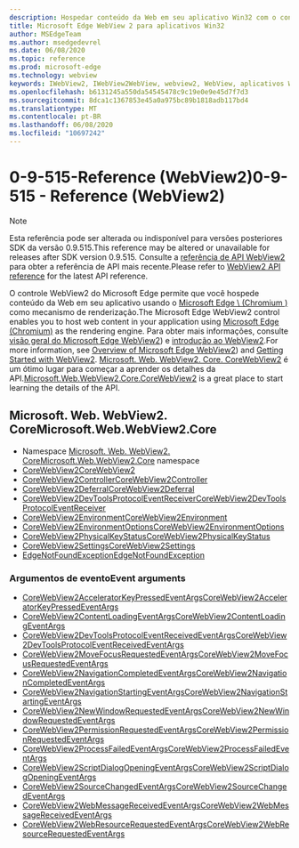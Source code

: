 ```yaml
---
description: Hospedar conteúdo da Web em seu aplicativo Win32 com o controle Microsoft Edge WebView 2
title: Microsoft Edge WebView 2 para aplicativos Win32
author: MSEdgeTeam
ms.author: msedgedevrel
ms.date: 06/08/2020
ms.topic: reference
ms.prod: microsoft-edge
ms.technology: webview
keywords: IWebView2, IWebView2WebView, webview2, WebView, aplicativos Win32, Win32, Edge, ICoreWebView2, ICoreWebView2Controller, controle do navegador, HTML Edge
ms.openlocfilehash: b6131245a550da54545478c9c19e0e9e45d7f7d3
ms.sourcegitcommit: 8dca1c1367853e45a0a975bc89b1818adb117bd4
ms.translationtype: MT
ms.contentlocale: pt-BR
ms.lasthandoff: 06/08/2020
ms.locfileid: "10697242"
---
```

# <span data-ttu-id="27d0d-104">0-9-515-Reference (WebView2)</span><span class="sxs-lookup"><span data-stu-id="27d0d-104">0-9-515 - Reference (WebView2)</span></span>  

> [!NOTE]
> <span data-ttu-id="27d0d-105">Esta referência pode ser alterada ou indisponível para versões posteriores SDK da versão 0.9.515.</span><span class="sxs-lookup"><span data-stu-id="27d0d-105">This reference may be altered or unavailable for releases after SDK version 0.9.515.</span></span> <span data-ttu-id="27d0d-106">Consulte a [referência de API WebView2](../../webview2-api-reference.md) para obter a referência de API mais recente.</span><span class="sxs-lookup"><span data-stu-id="27d0d-106">Please refer to [WebView2 API reference](../../webview2-api-reference.md) for the latest API reference.</span></span>

<span data-ttu-id="27d0d-107">O controle WebView2 do Microsoft Edge permite que você hospede conteúdo da Web em seu aplicativo usando o [Microsoft Edge \ (Chromium \)](https://www.microsoftedgeinsider.com) como mecanismo de renderização.</span><span class="sxs-lookup"><span data-stu-id="27d0d-107">The Microsoft Edge WebView2 control enables you to host web content in your application using [Microsoft Edge \(Chromium\)](https://www.microsoftedgeinsider.com) as the rendering engine.</span></span>  <span data-ttu-id="27d0d-108">Para obter mais informações, consulte [visão geral do Microsoft Edge WebView2](../../index.md)) e [introdução ao WebView2](../../gettingstarted/win32.md).</span><span class="sxs-lookup"><span data-stu-id="27d0d-108">For more information, see [Overview of Microsoft Edge WebView2](../../index.md)) and [Getting Started with WebView2](../../gettingstarted/win32.md).</span></span>  <span data-ttu-id="27d0d-109">[Microsoft. Web. WebView2. Core. CoreWebView2](0-9-515/microsoft-web-webview2-core-corewebview2.md) é um ótimo lugar para começar a aprender os detalhes da API.</span><span class="sxs-lookup"><span data-stu-id="27d0d-109">[Microsoft.Web.WebView2.Core.CoreWebView2](0-9-515/microsoft-web-webview2-core-corewebview2.md) is a great place to start learning the details of the API.</span></span>  

## <span data-ttu-id="27d0d-110">Microsoft. Web. WebView2. Core</span><span class="sxs-lookup"><span data-stu-id="27d0d-110">Microsoft.Web.WebView2.Core</span></span>
*   <span data-ttu-id="27d0d-111">Namespace [Microsoft. Web. WebView2. Core](0-9-515/namespace-microsoft-web-webview2-core.md)</span><span class="sxs-lookup"><span data-stu-id="27d0d-111">[Microsoft.Web.WebView2.Core](0-9-515/namespace-microsoft-web-webview2-core.md) namespace</span></span>
*   [<span data-ttu-id="27d0d-112">CoreWebView2</span><span class="sxs-lookup"><span data-stu-id="27d0d-112">CoreWebView2</span></span>](0-9-515/microsoft-web-webview2-core-corewebview2.md)
*   [<span data-ttu-id="27d0d-113">CoreWebView2Controller</span><span class="sxs-lookup"><span data-stu-id="27d0d-113">CoreWebView2Controller</span></span>](0-9-515/microsoft-web-webview2-core-corewebview2controller.md)
*   [<span data-ttu-id="27d0d-114">CoreWebView2Deferral</span><span class="sxs-lookup"><span data-stu-id="27d0d-114">CoreWebView2Deferral</span></span>](0-9-515/microsoft-web-webview2-core-corewebview2deferral.md)
*   [<span data-ttu-id="27d0d-115">CoreWebView2DevToolsProtocolEventReceiver</span><span class="sxs-lookup"><span data-stu-id="27d0d-115">CoreWebView2DevToolsProtocolEventReceiver</span></span>](0-9-515/microsoft-web-webview2-core-corewebview2devtoolsprotocoleventreceiver.md)
*   [<span data-ttu-id="27d0d-116">CoreWebView2Environment</span><span class="sxs-lookup"><span data-stu-id="27d0d-116">CoreWebView2Environment</span></span>](0-9-515/microsoft-web-webview2-core-corewebview2environment.md)
*   [<span data-ttu-id="27d0d-117">CoreWebView2EnvironmentOptions</span><span class="sxs-lookup"><span data-stu-id="27d0d-117">CoreWebView2EnvironmentOptions</span></span>](0-9-515/microsoft-web-webview2-core-corewebview2environmentoptions.md)
*   [<span data-ttu-id="27d0d-118">CoreWebView2PhysicalKeyStatus</span><span class="sxs-lookup"><span data-stu-id="27d0d-118">CoreWebView2PhysicalKeyStatus</span></span>](0-9-515/microsoft-web-webview2-core-corewebview2physicalkeystatus.md)
*   [<span data-ttu-id="27d0d-119">CoreWebView2Settings</span><span class="sxs-lookup"><span data-stu-id="27d0d-119">CoreWebView2Settings</span></span>](0-9-515/microsoft-web-webview2-core-corewebview2settings.md)
*   [<span data-ttu-id="27d0d-120">EdgeNotFoundException</span><span class="sxs-lookup"><span data-stu-id="27d0d-120">EdgeNotFoundException</span></span>](0-9-515/microsoft-web-webview2-core-edgenotfoundexception.md)

### <span data-ttu-id="27d0d-121">Argumentos de evento</span><span class="sxs-lookup"><span data-stu-id="27d0d-121">Event arguments</span></span>

*   [<span data-ttu-id="27d0d-122">CoreWebView2AcceleratorKeyPressedEventArgs</span><span class="sxs-lookup"><span data-stu-id="27d0d-122">CoreWebView2AcceleratorKeyPressedEventArgs</span></span>](0-9-515/microsoft-web-webview2-core-corewebview2acceleratorkeypressedeventargs.md)
*   [<span data-ttu-id="27d0d-123">CoreWebView2ContentLoadingEventArgs</span><span class="sxs-lookup"><span data-stu-id="27d0d-123">CoreWebView2ContentLoadingEventArgs</span></span>](0-9-515/microsoft-web-webview2-core-corewebview2contentloadingeventargs.md)
*   [<span data-ttu-id="27d0d-124">CoreWebView2DevToolsProtocolEventReceivedEventArgs</span><span class="sxs-lookup"><span data-stu-id="27d0d-124">CoreWebView2DevToolsProtocolEventReceivedEventArgs</span></span>](0-9-515/microsoft-web-webview2-core-corewebview2devtoolsprotocoleventreceivedeventargs.md)
*   [<span data-ttu-id="27d0d-125">CoreWebView2MoveFocusRequestedEventArgs</span><span class="sxs-lookup"><span data-stu-id="27d0d-125">CoreWebView2MoveFocusRequestedEventArgs</span></span>](0-9-515/microsoft-web-webview2-core-corewebview2movefocusrequestedeventargs.md)
*   [<span data-ttu-id="27d0d-126">CoreWebView2NavigationCompletedEventArgs</span><span class="sxs-lookup"><span data-stu-id="27d0d-126">CoreWebView2NavigationCompletedEventArgs</span></span>](0-9-515/microsoft-web-webview2-core-corewebview2navigationcompletedeventargs.md)
*   [<span data-ttu-id="27d0d-127">CoreWebView2NavigationStartingEventArgs</span><span class="sxs-lookup"><span data-stu-id="27d0d-127">CoreWebView2NavigationStartingEventArgs</span></span>](0-9-515/microsoft-web-webview2-core-corewebview2navigationstartingeventargs.md)
*   [<span data-ttu-id="27d0d-128">CoreWebView2NewWindowRequestedEventArgs</span><span class="sxs-lookup"><span data-stu-id="27d0d-128">CoreWebView2NewWindowRequestedEventArgs</span></span>](0-9-515/microsoft-web-webview2-core-corewebview2newwindowrequestedeventargs.md)
*   [<span data-ttu-id="27d0d-129">CoreWebView2PermissionRequestedEventArgs</span><span class="sxs-lookup"><span data-stu-id="27d0d-129">CoreWebView2PermissionRequestedEventArgs</span></span>](0-9-515/microsoft-web-webview2-core-corewebview2permissionrequestedeventargs.md)
*   [<span data-ttu-id="27d0d-130">CoreWebView2ProcessFailedEventArgs</span><span class="sxs-lookup"><span data-stu-id="27d0d-130">CoreWebView2ProcessFailedEventArgs</span></span>](0-9-515/microsoft-web-webview2-core-corewebview2processfailedeventargs.md)
*   [<span data-ttu-id="27d0d-131">CoreWebView2ScriptDialogOpeningEventArgs</span><span class="sxs-lookup"><span data-stu-id="27d0d-131">CoreWebView2ScriptDialogOpeningEventArgs</span></span>](0-9-515/microsoft-web-webview2-core-corewebview2scriptdialogopeningeventargs.md)
*   [<span data-ttu-id="27d0d-132">CoreWebView2SourceChangedEventArgs</span><span class="sxs-lookup"><span data-stu-id="27d0d-132">CoreWebView2SourceChangedEventArgs</span></span>](0-9-515/microsoft-web-webview2-core-corewebview2sourcechangedeventargs.md)
*   [<span data-ttu-id="27d0d-133">CoreWebView2WebMessageReceivedEventArgs</span><span class="sxs-lookup"><span data-stu-id="27d0d-133">CoreWebView2WebMessageReceivedEventArgs</span></span>](0-9-515/microsoft-web-webview2-core-corewebview2webmessagereceivedeventargs.md)
*   [<span data-ttu-id="27d0d-134">CoreWebView2WebResourceRequestedEventArgs</span><span class="sxs-lookup"><span data-stu-id="27d0d-134">CoreWebView2WebResourceRequestedEventArgs</span></span>](0-9-515/microsoft-web-webview2-core-corewebview2webresourcerequestedeventargs.md)
